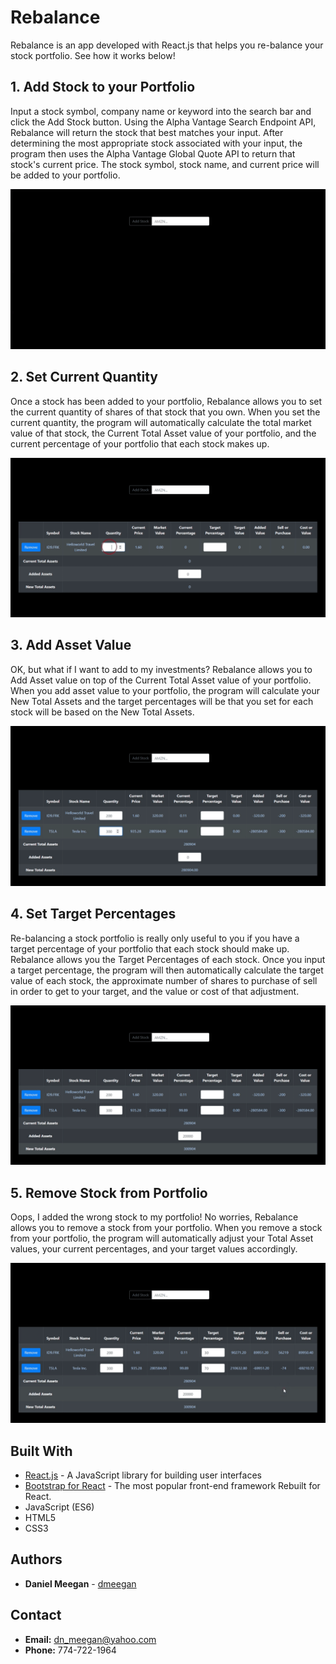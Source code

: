 # Rebalance

Rebalance is an app developed with React.js that helps you re-balance your stock portfolio. See how it works below!


## 1. Add Stock to your Portfolio

Input a stock symbol, company name or keyword into the search bar and click the Add Stock button. Using the Alpha Vantage Search Endpoint API, Rebalance will return the stock that best matches your input. After determining the most appropriate stock associated with your input, the program then uses the Alpha Vantage Global Quote API to return that stock's current price. The stock symbol, stock name, and current price will be added to your portfolio.

![Add Stock to Portfolio](./media/AddStockToPortfolio.gif)

## 2. Set Current Quantity

Once a stock has been added to your portfolio, Rebalance allows you to set the current quantity of shares of that stock that you own. When you set the current quantity, the program will automatically calculate the total market value of that stock, the Current Total Asset value of your portfolio, and the current percentage of your portfolio that each stock makes up.

![Set Current Quantity](./media/SetCurrentQuantity.gif)

## 3. Add Asset Value

OK, but what if I want to add to my investments? Rebalance allows you to Add Asset value on top of the Current Total Asset value of your portfolio. When you add asset value to your portfolio, the program will calculate your New Total Assets and the target percentages will be that you set for each stock will be based on the New Total Assets.

![Add Asset Value](./media/AddAssets.gif)

## 4. Set Target Percentages

Re-balancing a stock portfolio is really only useful to you if you have a target percentage of your portfolio that each stock should make up. Rebalance allows you the Target Percentages of each stock. Once you input a target percentage, the program will then automatically calculate the target value of each stock, the approximate number of shares to purchase of sell in order to get to your target, and the value or cost of that adjustment.

![Set Target Percentages](./media/SetTargetPercentages.gif)

## 5. Remove Stock from Portfolio

Oops, I added the wrong stock to my portfolio! No worries, Rebalance allows you to remove a stock from your portfolio. When you remove a stock from your portfolio, the program will automatically adjust your Total Asset values, your current percentages, and your target values accordingly.

![Remove Stock from Portfolio](./media/RemoveStock.gif)

## Built With
* [React.js](https://reactjs.org/) - A JavaScript library for building user interfaces
* [Bootstrap for React](https://react-bootstrap.github.io/) - The most popular front-end framework Rebuilt for React.
* JavaScript (ES6)
* HTML5
* CSS3

## Authors

* **Daniel Meegan** - [dmeegan](https://github.com/dmeegan)

## Contact

* **Email:**  dn_meegan@yahoo.com
* **Phone:**  774-722-1964



